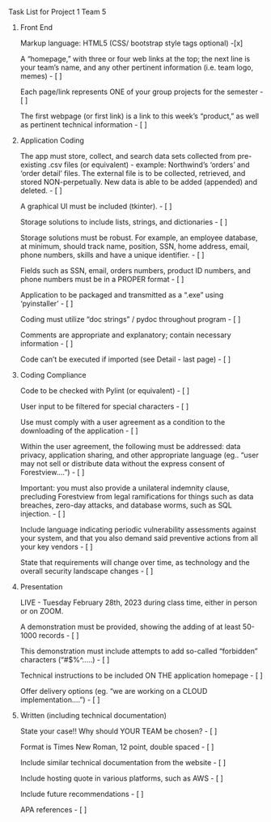 Task List for Project 1 Team 5

1. Front End

    Markup language: HTML5 (CSS/ bootstrap style tags optional) -[x]

    A “homepage,” with three or four web links at the top; the next line is your team’s
    name, and any other pertinent information (i.e. team logo, memes) - [ ] 

    Each page/link represents ONE of your group projects for the semester - [ ]

    The first webpage (or first link) is a link to this week’s “product,” as well as 
	pertinent technical information - [ ]
	
2. Application Coding
	
	The app must store, collect, and search data sets collected from pre-existing .csv files (or
	equivalent) - example: Northwind’s ‘orders’ and ‘order detail’ files.  The external file is
	to be collected, retrieved, and stored NON-perpetually.  New data is able to be added
	(appended) and deleted. - [ ]
	
	A graphical UI must be included (tkinter). - [ ]
	
	Storage solutions to include lists, strings, and dictionaries - [ ]
	
	Storage solutions must be robust.  For example, an employee database, at minimum,
	should track name, position, SSN, home address, email, phone numbers, skills and have a
	unique identifier. - [ ]
	
	Fields such as SSN, email, orders numbers, product ID numbers, and phone numbers
	must be in a PROPER format - [ ]
	
	Application to be packaged and transmitted as a “.exe” using ‘pyinstaller’ - [ ]
	
	Coding must utilize “doc strings” / pydoc throughout program - [ ]
	
	Comments are appropriate and explanatory; contain necessary information - [ ]
	
	Code can’t be executed if imported (see Detail - last page) - [ ]
	
3. Coding Compliance
	
	Code to be checked with Pylint (or equivalent) - [ ]
	
	User input to be filtered for special characters - [ ]
	
	Use must comply with a user agreement as a condition to the downloading of the
	application - [ ]
	
	Within the user agreement, the following must be addressed: data privacy, application
	sharing, and other appropriate language (eg.. “user may not sell or distribute data without
	the express consent of Forestview....”) - [ ]
	
	Important: you must also provide a unilateral indemnity clause, precluding Forestview
	from legal ramifications for things such as data breaches, zero-day attacks, and database
	worms, such as SQL injection. - [ ]
	
	Include language indicating periodic vulnerability assessments against your system, and
	that you also demand said preventive actions from all your key vendors - [ ]
	
	State that requirements will change over time, as technology and the overall security
	landscape changes - [ ]
	
4. Presentation

	LIVE - Tuesday February 28th, 2023 during class time, either in person or on ZOOM.
	
	A demonstration must be provided, showing the adding of at least 50-1000 records - [ ]
	
	This demonstration must include attempts to add so-called “forbidden” characters
	(“#$%^.....) - [ ]
	
	Technical instructions to be included ON THE application homepage - [ ]
	
	Offer delivery options (eg. “we are working on a CLOUD implementation....”) - [ ]
	
5. Written (including technical documentation)
	
	State your case!! Why should YOUR TEAM be chosen? - [ ]
	
	Format is Times New Roman, 12 point, double spaced - [ ]
	
	Include similar technical documentation from the website - [ ]
	
	Include hosting quote in various platforms, such as AWS - [ ]
	
	Include future recommendations - [ ]
	
	APA references - [ ]
	
	
	
	
